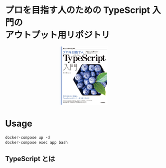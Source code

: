 # プロを目指す人のための TypeScript 入門の<br>アウトプット用リポジトリ

<center><img src="./book_img.jpg" width="30%"></center>

# Usage

```
docker-compose up -d
docker-compose exec app bash
```

## TypeScript とは
